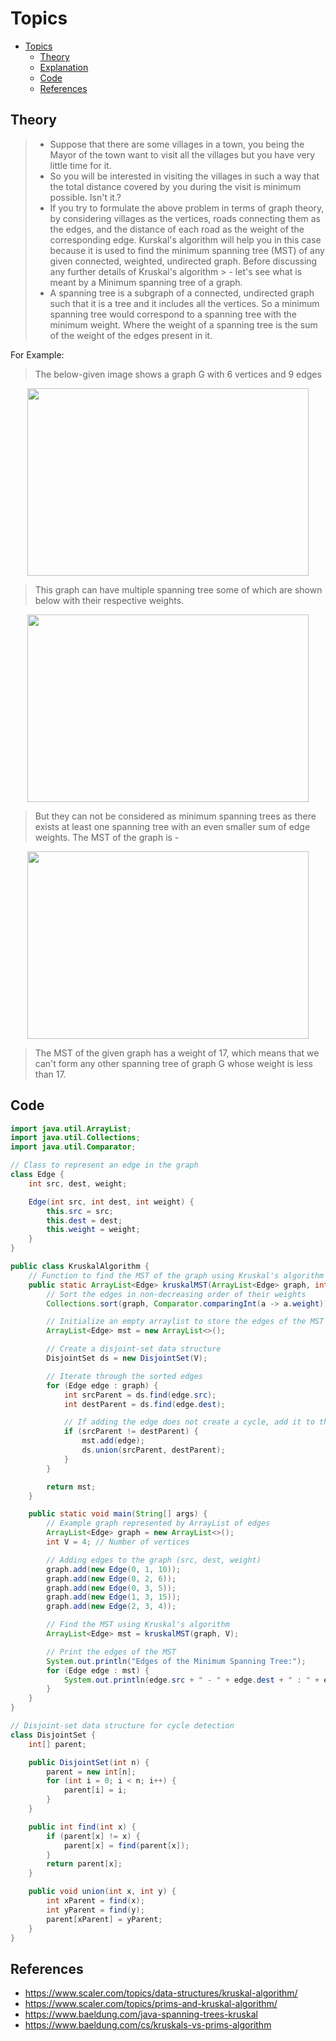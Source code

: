 
# Topics
- [Topics](#Topics)
  - [Theory](#Theory)
  - [Explanation](#Explanation)
  - [Code](#Code)
  - [References](#References)
 

## Theory
> - Suppose that there are some villages in a town, you being the Mayor of the town want to visit all the villages but you have very little time for it.
> - So you will be interested in visiting the villages in such a way that the total distance covered by you during the visit is minimum possible. Isn't it.?
> - If you try to formulate the above problem in terms of graph theory, by considering villages as the vertices, roads connecting them as the edges, and the distance of each road as the weight of the corresponding edge.
Kurskal's algorithm will help you in this case because it is used to find the minimum spanning tree (MST) of any given connected, weighted, undirected graph. Before discussing any further details of Kruskal's algorithm > - let's see what is meant by a Minimum spanning tree of a graph.
> - A spanning tree is a subgraph of a connected, undirected graph such that it is a tree and it includes all the vertices. So a minimum spanning tree would correspond to a spanning tree with the minimum weight. Where the weight of a spanning tree is the sum of the weight of the edges present in it.

For Example:

> The below-given image shows a graph G with 6 vertices and 9 edges

<p align="center">
  <img src="https://github.com/YashAgrawal0406/JAVA-DS/assets/93816952/755bb3aa-5d7d-42b4-8536-72c00143b752" width="450" height="300"> 
</p>

> This graph can have multiple spanning tree some of which are shown below with their respective weights.

<p align="center">
  <img src="https://github.com/YashAgrawal0406/JAVA-DS/assets/93816952/17eb128b-e1a0-4b83-8f60-9883c3407ada" width="450" height="300"> 
</p>

> But they can not be considered as minimum spanning trees as there exists at least one spanning tree with an even smaller sum of edge weights. The MST of the graph is -

<p align="center">
  <img src="https://github.com/YashAgrawal0406/JAVA-DS/assets/93816952/6f38c726-d3cf-4de3-8390-009861c98482" width="450" height="300"> 
</p>

> The MST of the given graph has a weight of 17, which means that we can't form any other spanning tree of graph G whose weight is less than 17.


## Code 

```Java
import java.util.ArrayList;
import java.util.Collections;
import java.util.Comparator;

// Class to represent an edge in the graph
class Edge {
    int src, dest, weight;

    Edge(int src, int dest, int weight) {
        this.src = src;
        this.dest = dest;
        this.weight = weight;
    }
}

public class KruskalAlgorithm {
    // Function to find the MST of the graph using Kruskal's algorithm
    public static ArrayList<Edge> kruskalMST(ArrayList<Edge> graph, int V) {
        // Sort the edges in non-decreasing order of their weights
        Collections.sort(graph, Comparator.comparingInt(a -> a.weight));

        // Initialize an empty arraylist to store the edges of the MST
        ArrayList<Edge> mst = new ArrayList<>();

        // Create a disjoint-set data structure
        DisjointSet ds = new DisjointSet(V);

        // Iterate through the sorted edges
        for (Edge edge : graph) {
            int srcParent = ds.find(edge.src);
            int destParent = ds.find(edge.dest);

            // If adding the edge does not create a cycle, add it to the MST
            if (srcParent != destParent) {
                mst.add(edge);
                ds.union(srcParent, destParent);
            }
        }

        return mst;
    }

    public static void main(String[] args) {
        // Example graph represented by ArrayList of edges
        ArrayList<Edge> graph = new ArrayList<>();
        int V = 4; // Number of vertices

        // Adding edges to the graph (src, dest, weight)
        graph.add(new Edge(0, 1, 10));
        graph.add(new Edge(0, 2, 6));
        graph.add(new Edge(0, 3, 5));
        graph.add(new Edge(1, 3, 15));
        graph.add(new Edge(2, 3, 4));

        // Find the MST using Kruskal's algorithm
        ArrayList<Edge> mst = kruskalMST(graph, V);

        // Print the edges of the MST
        System.out.println("Edges of the Minimum Spanning Tree:");
        for (Edge edge : mst) {
            System.out.println(edge.src + " - " + edge.dest + " : " + edge.weight);
        }
    }
}

// Disjoint-set data structure for cycle detection
class DisjointSet {
    int[] parent;

    public DisjointSet(int n) {
        parent = new int[n];
        for (int i = 0; i < n; i++) {
            parent[i] = i;
        }
    }

    public int find(int x) {
        if (parent[x] != x) {
            parent[x] = find(parent[x]);
        }
        return parent[x];
    }

    public void union(int x, int y) {
        int xParent = find(x);
        int yParent = find(y);
        parent[xParent] = yParent;
    }
}

```

## References
- https://www.scaler.com/topics/data-structures/kruskal-algorithm/
- https://www.scaler.com/topics/prims-and-kruskal-algorithm/
- https://www.baeldung.com/java-spanning-trees-kruskal
- https://www.baeldung.com/cs/kruskals-vs-prims-algorithm
